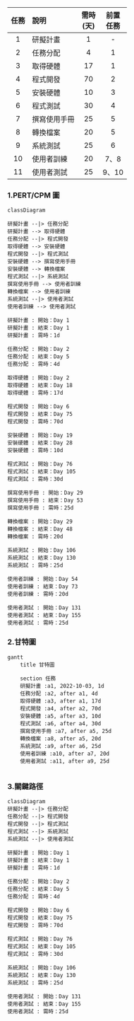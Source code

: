 |  任務  |  說明    | 需時<br>(天) | 前置<br>任務  |
| :--:   |:----    | :-----:  | :-----:  |
| 1      | 研擬計畫 |  1       | -        |
| 2      | 任務分配 |  4       | 1        |
| 3      | 取得硬體 | 17       | 1        |
| 4      | 程式開發 | 70       | 2        |
| 5      | 安裝硬體 | 10       | 3        |
| 6      | 程式測試 | 30       | 4        |
| 7      | 撰寫使用手冊| 25    | 5        |
| 8      | 轉換檔案 | 20       | 5        |
| 9      | 系統測試 | 25       | 6        |
| 10     | 使用者訓練 | 20     | 7、8     | 
| 11     | 使用者測試 | 25     | 9、10    |

### 1.PERT/CPM 圖

```mermaid
classDiagram

研擬計畫 --|> 任務分配
研擬計畫 --> 取得硬體
任務分配 --|> 程式開發
取得硬體 --> 安裝硬體
程式開發 --|> 程式測試
安裝硬體 --> 撰寫使用手冊
安裝硬體 --> 轉換檔案
程式測試 --|> 系統測試
撰寫使用手冊 --> 使用者訓練
轉換檔案 --> 使用者訓練
系統測試 --|> 使用者測試
使用者訓練 --> 使用者測試

研擬計畫 : 開始：Day 1
研擬計畫 : 結束：Day 1
研擬計畫 : 需時：1d

任務分配 : 開始：Day 2
任務分配 : 結束：Day 5
任務分配 : 需時：4d

取得硬體 : 開始：Day 2
取得硬體 : 結束：Day 18
取得硬體 : 需時：17d

程式開發 : 開始：Day 6
程式開發 : 結束：Day 75
程式開發 : 需時：70d

安裝硬體 : 開始：Day 19
安裝硬體 : 結束：Day 28
安裝硬體 : 需時：10d

程式測試 : 開始：Day 76
程式測試 : 結束：Day 105
程式測試 : 需時：30d

撰寫使用手冊 : 開始：Day 29
撰寫使用手冊 : 結束：Day 53
撰寫使用手冊 : 需時：25d

轉換檔案 : 開始：Day 29
轉換檔案 : 結束：Day 48
轉換檔案 : 需時：20d

系統測試 : 開始：Day 106
系統測試 : 結束：Day 130
系統測試 : 需時：25d

使用者訓練 : 開始：Day 54
使用者訓練 : 結束：Day 73
使用者訓練 : 需時：20d

使用者測試 : 開始：Day 131
使用者測試 : 結束：Day 155
使用者測試 : 需時：25d

```

### 2.甘特圖

```mermaid
gantt
    title 甘特圖

    section 任務
    研擬計畫 :a1, 2022-10-03, 1d
    任務分配 :a2, after a1, 4d
    取得硬體 :a3, after a1, 17d
    程式開發 :a4, after a2, 70d
    安裝硬體 :a5, after a3, 10d
    程式測試 :a6, after a4, 30d
    撰寫使用手冊 :a7, after a5, 25d
    轉換檔案 :a8, after a5, 20d 
    系統測試 :a9, after a6, 25d   
    使用者訓練 :a10, after a7, 20d
    使用者測試 :a11, after a9, 25d
    
```

### 3.關鍵路徑

```mermaid
classDiagram
研擬計畫 --|> 任務分配
任務分配 --|> 程式開發
程式開發 --|> 程式測試
程式測試 --|> 系統測試
系統測試 --|> 使用者測試

研擬計畫 : 開始：Day 1
研擬計畫 : 結束：Day 1
研擬計畫 : 需時：1d

任務分配 : 開始：Day 2
任務分配 : 結束：Day 5
任務分配 : 需時：4d

程式開發 : 開始：Day 6
程式開發 : 結束：Day 75
程式開發 : 需時：70d

程式測試 : 開始：Day 76
程式測試 : 結束：Day 105
程式測試 : 需時：30d

系統測試 : 開始：Day 106
系統測試 : 結束：Day 130
系統測試 : 需時：25d

使用者測試 : 開始：Day 131
使用者測試 : 結束：Day 155
使用者測試 : 需時：25d
```
